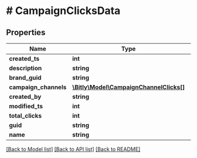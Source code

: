 # # CampaignClicksData

## Properties

Name | Type | Description | Notes
------------ | ------------- | ------------- | -------------
**created_ts** | **int** |  | [optional]
**description** | **string** |  | [optional]
**brand_guid** | **string** |  | [optional]
**campaign_channels** | [**\Bitly\Model\CampaignChannelClicks[]**](CampaignChannelClicks.md) |  | [optional]
**created_by** | **string** |  | [optional]
**modified_ts** | **int** |  | [optional]
**total_clicks** | **int** |  | [optional]
**guid** | **string** |  | [optional]
**name** | **string** |  | [optional]

[[Back to Model list]](../../README.md#models) [[Back to API list]](../../README.md#endpoints) [[Back to README]](../../README.md)
